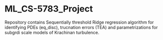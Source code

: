 # ML_CS-5783_Project

Repository contains Sequentially threshold Ridge regression algorithm for identifying PDEs (eq_disc), trucnation errors (TEA) 
and parametrizations for subgrdi scale models of Krachinan turbulence.
